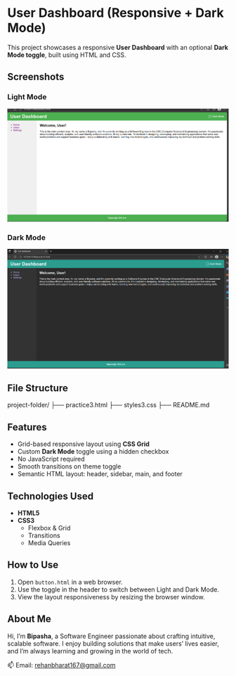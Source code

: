 #  User Dashboard (Responsive + Dark Mode)

This project showcases a responsive **User Dashboard** with an optional **Dark Mode toggle**, built using HTML and CSS.

## Screenshots

###  Light Mode
![Light Mode](Screenshot%202025-07-30%20115032.png)

###  Dark Mode
![Dark Mode](Screenshot%202025-07-30%20115100.png)


##  File Structure
project-folder/
├── practice3.html
├── styles3.css
├── README.md


##  Features

- Grid-based responsive layout using **CSS Grid**
- Custom **Dark Mode** toggle using a hidden checkbox
- No JavaScript required
- Smooth transitions on theme toggle
- Semantic HTML layout: header, sidebar, main, and footer



## Technologies Used

- **HTML5**
- **CSS3**
  - Flexbox & Grid
  - Transitions
  - Media Queries



## How to Use

1. Open `button.html` in a web browser.
2. Use the toggle in the header to switch between Light and Dark Mode.
3. View the layout responsiveness by resizing the browser window.



## About Me

Hi, I’m **Bipasha**, a Software Engineer passionate about crafting intuitive, scalable software. I enjoy building solutions that make users’ lives easier, and I’m always learning and growing in the world of tech.

📫 Email: rehanbharat167@gmail.com


